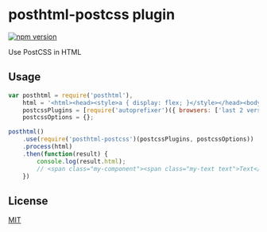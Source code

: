 # posthtml-postcss plugin
[![npm version](https://badge.fury.io/js/posthtml-postcss.svg)](http://badge.fury.io/js/posthtml-postcss)

Use PostCSS in HTML

## Usage
```javascript
var posthtml = require('posthtml'),
    html = '<html><head><style>a { display: flex; }</style></head><body><a style="border-radius: 5px;" href="#">Text</a></body></html>',
    postcssPlugins = [require('autoprefixer')({ browsers: ['last 2 versions'] })],
    postcssOptions = {};

posthtml()
    .use(require('posthtml-postcss')(postcssPlugins, postcssOptions))
    .process(html)
    .then(function(result) {
        console.log(result.html);
        // <span class="my-component"><span class="my-text text">Text</span></span>
    })
```

## License

[MIT](LICENSE)
